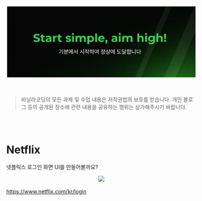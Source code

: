 <br>

<p align="center">
  <img src="/readme-assets/cover.png"  width="500">
</p>

<br>

> 바닐라코딩의 모든 과제 및 수업 내용은 저작권법의 보호를 받습니다. 개인 블로그 등의 공개된 장소에 관련 내용을 공유하는 행위는 삼가해주시기 바랍니다.

<br>
<br>

# Netflix

넷플릭스 로그인 화면 UI를 만들어볼까요?

<p align="center">
  <img src="/readme-assets/login.png"  width="500">
</p>

https://www.netflix.com/kr/login
